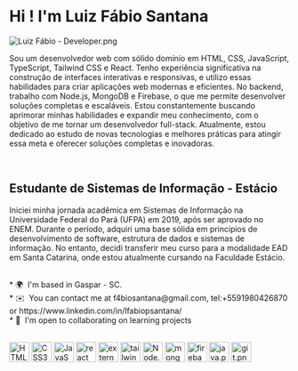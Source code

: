 <!-- @format -->

# Hi ! I'm Luiz Fábio Santana
<img src="https://github.com/SantFabio/imgs/blob/main/Luiz%20F%C3%A1bio%20-%20Developer.png" alt="Luiz Fábio - Developer.png"/>
<br/>
<p>Sou um desenvolvedor web com sólido domínio em HTML, CSS, JavaScript, TypeScript, Tailwind CSS e React. Tenho experiência significativa na construção de interfaces interativas e responsivas, e utilizo essas habilidades para criar aplicações web modernas e eficientes. No backend, trabalho com Node.js, MongoDB e Firebase, o que me permite desenvolver soluções completas e escaláveis. Estou constantemente buscando aprimorar minhas habilidades e expandir meu conhecimento, com o objetivo de me tornar um desenvolvedor full-stack. Atualmente, estou dedicado ao estudo de novas tecnologias e melhores práticas para atingir essa meta e oferecer soluções completas e inovadoras.</p>
<br/>

## Estudante de Sistemas de Informação - Estácio

<p>
Iniciei minha jornada acadêmica em Sistemas de Informação na Universidade Federal do Pará (UFPA) em 2019, após ser aprovado no ENEM. Durante o período, adquiri uma base sólida em princípios de desenvolvimento de software, estrutura de dados e sistemas de informação. No entanto, decidi transferir meu curso para a modalidade EAD em Santa Catarina, onde estou atualmente cursando na Faculdade Estácio.</p>

<br/>
*   🌍  I'm based in Gaspar - SC. <br/>
*   ✉️  You can contact me at f4biosantana@gmail.com, tel:+5591980426870 or https://www.linkedin.com/in/lfabiopsantana/ <br/>
*   🤝  I'm open to collaborating on learning projects<br/>
<br/>
<p align="left">
<a href="https://developer.mozilla.org/en-US/docs/Glossary/HTML5" target="_blank" rel="noreferrer"><img src="https://raw.githubusercontent.com/danielcranney/readme-generator/main/public/icons/skills/html5-colored.svg" width="36" height="36" alt="HTML5" /></a>
<a href="https://www.w3.org/TR/CSS/#css" target="_blank" rel="noreferrer"><img src="https://raw.githubusercontent.com/danielcranney/readme-generator/main/public/icons/skills/css3-colored.svg" width="36" height="36" alt="CSS3" /></a>
<a href="https://developer.mozilla.org/en-US/docs/Web/JavaScript" target="_blank" rel="noreferrer"><img src="https://raw.githubusercontent.com/danielcranney/readme-generator/main/public/icons/skills/javascript-colored.svg" width="36" height="36" alt="JavaScript" /></a>
<a href="https://react.dev/"> <img src="https://cdn.jsdelivr.net/gh/devicons/devicon/icons/react/react-original.svg" width="36" height="36" alt="react"/></a>
<a href="https://www.typescriptlang.org/"> <img width="36" height="36" src="https://img.icons8.com/external-tal-revivo-color-tal-revivo/24/external-typescript-an-open-source-programming-language-developed-and-maintained-by-microsoft-logo-color-tal-revivo.png" alt="external-typescript-an-open-source-programming-language-developed-and-maintained-by-microsoft-logo-color-tal-revivo"/></a>
<a href="https://tailwindcss.com/"> <img width="36" height="36" src="https://img.icons8.com/color/48/tailwindcss.png" alt="tailwindcss.png"/></a>
<a href="https://nodejs.org/en"> <img width="36" height="36" src="https://img.icons8.com/color/36/nodejs.png" alt="Node.png"/></a>
<a href="https://www.mongodb.com/"> <img width="36" height="36" src="https://img.icons8.com/color/36/mongodb.png" alt="mongoDB.png"/></a>
<a href="https://firebase.google.com/"> <img width="36" height="36" src="https://img.icons8.com/external-tal-revivo-color-tal-revivo/24/external-firebase-a-googles-mobile-platform-that-helps-you-quickly-develop-high-quality-apps-logo-color-tal-revivo.png" alt="firebase.png"/></a>
<a href="https://www.java.com/pt-BR/"> <img width="36" height="36" src="https://img.icons8.com/color/36/java-coffee-cup-logo--v1.png" alt="java.png"/></a>
<a href="https://git-scm.com/"> <img width="36" height="36" src="https://img.icons8.com/color/36/git.png" alt="git.png"/></a>
</p>
